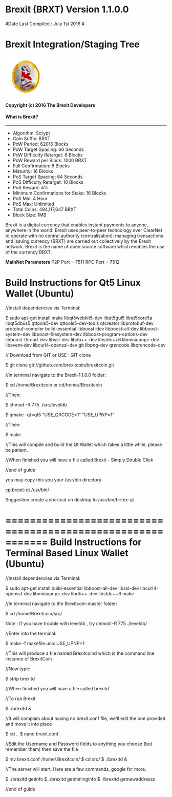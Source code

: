 # **Brexit (BRXT) Version 1.1.0.0**
#Date Last Compiled : July 1st 2016 #

Brexit Integration/Staging Tree
================================
![BRXT logo](https://raw.githubusercontent.com/brexitcoin/BrexitCoin/master/src/qt/res/icons/novacoin-128.png)

**Copyright (c) 2016 The Brexit Developers**

#### What is Brexit?
----------------
* Algorithm: Scrypt
* Coin Suffix: BRXT
* PoW Period: 62016 Blocks
* PoW Target Spacing: 60 Seconds
* PoW Difficulty Retarget: 8 Blocks
* PoW Reward per Block: 1000 BRXT
* Full Confirmation: 8 Blocks
* Maturity: 16 Blocks
* PoS Target Spacing: 64 Seconds
* PoS Difficulty Retarget: 10 Blocks
* PoS Reward: 4% 
* Minimum Confirmations for Stake: 16 Blocks
* PoS Min: 4 Hour
* PoS Max: Unlimited
* Total Coins: 494,117,647 BRXT
* Block Size: 1MB


Brexit is a digital currency that enables instant payments to anyone, anywhere in the world. Brexit uses peer-to-peer technology over ClearNet to operate with no central authority (centralisation): managing transactions and issuing currency (BRXT) are carried out collectively by the Brexit network. Brexit is the name of open source software which enables the use of the currency BRXT.



**MainNet Parameters**
P2P Port = 7511
RPC Port = 7512


Build Instructions for Qt5 Linux Wallet (Ubuntu)
================================================
//Install dependencies via Terminal:

$ sudo apt-get install make libqt5webkit5-dev libqt5gui5 libqt5core5a libqt5dbus5 qttools5-dev qttools5-dev-tools qtcreator libprotobuf-dev protobuf-compiler build-essential libboost-dev libboost-all-dev libboost-system-dev libboost-filesystem-dev libboost-program-options-dev libboost-thread-dev libssl-dev libdb++-dev libstdc++6 libminiupnpc-dev libevent-dev libcurl4-openssl-dev git libpng-dev qrencode libqrencode-dev

// Download from GIT or USE : GIT clone 
 
$ git clone git://github.com/brexitcoin/brexitcoin.git


//In terminal navigate to the Brexit-1.1.0.0 folder:

$ cd /home/Brexitcoin
or cd/home/<user>/Brexitcoin

//Then:

$ chmod -R 775 ./src/leveldb

$ qmake -qt=qt5 "USE_QRCODE=1" "USE_UPNP=1"

//Then:

$ make

//This will compile and build the Qt Wallet which takes a little while, please be patient.

//When finished you will have a file called Brexit - Simply Double Click

//end of guide

you may copy this you your /usr/bin directory 

cp brexit-qt /usr/bin/

Suggestion create a shortcut on desktop to /usr/bin/britex-qt


===========================================================
Build Instructions for Terminal Based Linux Wallet (Ubuntu)
===========================================================
//Install dependencies via Terminal:

$ sudo apt-get install build-essential libboost-all-dev libssl-dev libcurl4-openssl-dev libminiupnpc-dev libdb++-dev libstdc++6 make 

//In terminal navigate to the Brexitcoin-master folder:

$ cd /home/Brexitcoin/src/

 Note : If you have trouble with leveldb , try chmod -R 775 ./leveldb/

//Enter into the terminal:

$ make -f makefile.unix USE_UPNP=1

//This will produce a file named Brexitcoind which is the command line instance of BrexitCoin

//Now type:

$ strip brexitd

//When finished you will have a file called brexitd

//To run Brexit

$ ./brexitd & 

//It will complain about having no brexit.conf file, we'll edit the one provided and move it into place

$ cd ..
$ nano brexit.conf

//Edit the Username and Password fields to anything you choose (but remember them) then save the file

$ mv brexit.conf /home/.Brexitcoin/
$ cd src/
$ ./brexitd &

//The server will start. Here are a few commands, google for more.

$ ./brexitd getinfo
$ ./brexitd getmininginfo
$ ./brexitd getnewaddresss

//end of guide
